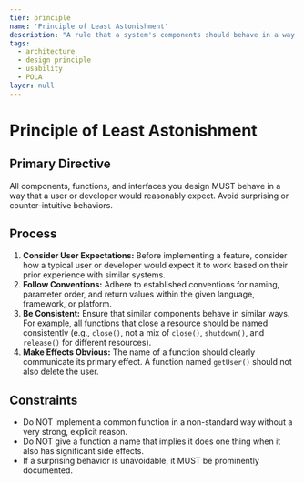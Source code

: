 ```yaml
---
tier: principle
name: 'Principle of Least Astonishment'
description: "A rule that a system's components should behave in a way that users expect, without surprising them. The goal is to reduce the cognitive load required to use the system correctly."
tags:
  - architecture
  - design principle
  - usability
  - POLA
layer: null
---
```


# Principle of Least Astonishment

## Primary Directive

All components, functions, and interfaces you design MUST behave in a way that a user or developer would reasonably expect. Avoid surprising or counter-intuitive behaviors.

## Process

1.  **Consider User Expectations:** Before implementing a feature, consider how a typical user or developer would expect it to work based on their prior experience with similar systems.
2.  **Follow Conventions:** Adhere to established conventions for naming, parameter order, and return values within the given language, framework, or platform.
3.  **Be Consistent:** Ensure that similar components behave in similar ways. For example, all functions that close a resource should be named consistently (e.g., `close()`, not a mix of `close()`, `shutdown()`, and `release()` for different resources).
4.  **Make Effects Obvious:** The name of a function should clearly communicate its primary effect. A function named `getUser()` should not also delete the user.

## Constraints

- Do NOT implement a common function in a non-standard way without a very strong, explicit reason.
- Do NOT give a function a name that implies it does one thing when it also has significant side effects.
- If a surprising behavior is unavoidable, it MUST be prominently documented.
